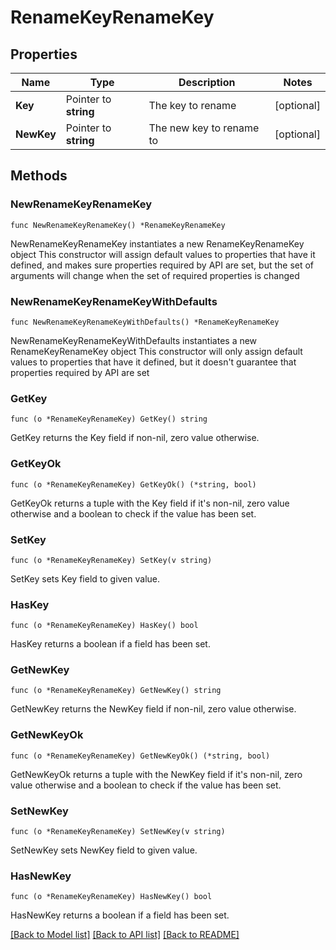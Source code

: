 # RenameKeyRenameKey

## Properties

Name | Type | Description | Notes
------------ | ------------- | ------------- | -------------
**Key** | Pointer to **string** | The key to rename | [optional] 
**NewKey** | Pointer to **string** | The new key to rename to | [optional] 

## Methods

### NewRenameKeyRenameKey

`func NewRenameKeyRenameKey() *RenameKeyRenameKey`

NewRenameKeyRenameKey instantiates a new RenameKeyRenameKey object
This constructor will assign default values to properties that have it defined,
and makes sure properties required by API are set, but the set of arguments
will change when the set of required properties is changed

### NewRenameKeyRenameKeyWithDefaults

`func NewRenameKeyRenameKeyWithDefaults() *RenameKeyRenameKey`

NewRenameKeyRenameKeyWithDefaults instantiates a new RenameKeyRenameKey object
This constructor will only assign default values to properties that have it defined,
but it doesn't guarantee that properties required by API are set

### GetKey

`func (o *RenameKeyRenameKey) GetKey() string`

GetKey returns the Key field if non-nil, zero value otherwise.

### GetKeyOk

`func (o *RenameKeyRenameKey) GetKeyOk() (*string, bool)`

GetKeyOk returns a tuple with the Key field if it's non-nil, zero value otherwise
and a boolean to check if the value has been set.

### SetKey

`func (o *RenameKeyRenameKey) SetKey(v string)`

SetKey sets Key field to given value.

### HasKey

`func (o *RenameKeyRenameKey) HasKey() bool`

HasKey returns a boolean if a field has been set.

### GetNewKey

`func (o *RenameKeyRenameKey) GetNewKey() string`

GetNewKey returns the NewKey field if non-nil, zero value otherwise.

### GetNewKeyOk

`func (o *RenameKeyRenameKey) GetNewKeyOk() (*string, bool)`

GetNewKeyOk returns a tuple with the NewKey field if it's non-nil, zero value otherwise
and a boolean to check if the value has been set.

### SetNewKey

`func (o *RenameKeyRenameKey) SetNewKey(v string)`

SetNewKey sets NewKey field to given value.

### HasNewKey

`func (o *RenameKeyRenameKey) HasNewKey() bool`

HasNewKey returns a boolean if a field has been set.


[[Back to Model list]](../README.md#documentation-for-models) [[Back to API list]](../README.md#documentation-for-api-endpoints) [[Back to README]](../README.md)


